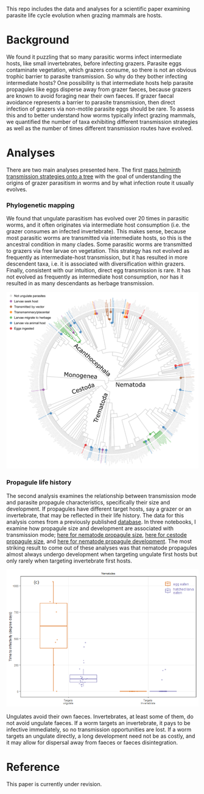 This repo includes the data and analyses for a scientific paper examining parasite life cycle evolution when grazing mammals are hosts. 

# Background

We found it puzzling that so many parasitic worms infect intermediate hosts, like small invertebrates, before infecting grazers. Parasite eggs contaminate vegetation, which grazers consume, so there is not an obvious trophic barrier to parasite transmission. So why do they bother infecting intermediate hosts? One possibility is that intermediate hosts help parasite propagules like eggs disperse away from grazer faeces, because grazers are known to avoid foraging near their own faeces. If grazer faecal avoidance represents a barrier to parasite transmission, then direct infection of grazers via non-motile parasite eggs should be rare. To assess this and to better understand how worms typically infect grazing mammals, we quantified the number of taxa exhibiting different transmission strategies as well as the number of times different transmission routes have evolved.

# Analyses

There are two main analyses presented here. The first [maps helminth transmission strategies onto a tree](analysis/mapping/mapping_ungulate_helminths.md) with the goal of understanding the origins of grazer parasitism in worms and by what infection route it usually evolves.

### Phylogenetic mapping

We found that ungulate parasitism has evolved over 20 times in parasitic worms, and it often originates via intermediate host consumption (i.e. the grazer consumes an infected invertebrate). This makes sense, because most parasitic worms are transmitted via intermediate hosts, so this is the ancestral condition in many clades. Some parasitic worms are transmitted to grazers via free larvae on vegetation. This strategy has not evolved as frequently as intermediate-host transmission, but it has resulted in more descendent taxa, i.e. it is associated with diversification within grazers. Finally, consistent with our intuition, direct egg transmission is rare. It has not evolved as frequently as intermediate host consumption, nor has it resulted in as many descendants as herbage transmission.

![mapping of ungulate parasitism](analysis/mapping/Fig_S1.png)

### Propagule life history

The second analysis examines the relationship between transmission mode and parasite propagule characteristics, specifically their size and development. If propagules have different target hosts, say a grazer or an invertebrate, that may be reflected in their life history. The data for this analysis comes from a previously published [database](https://esajournals.onlinelibrary.wiley.com/doi/full/10.1002/ecy.1680). In three notebooks, I examine how propagule size and development are associated with transmission mode; [here for nematode propagule size](analysis/fitness_comps_lc_db/03LHcomps_Egg_Size.md), [here for cestode propagule size](analysis/fitness_comps_lc_db/05LHcomps_CestPropagules.md), and [here for nematode propagule development](analysis/fitness_comps_lc_db/04LHcomps_Egg_Devo.md). The most striking result to come out of these analyses was that nematode propagules almost always undergo development when targeting ungulate first hosts but only rarely when targeting invertebrate first hosts.

![nematode propagule development](analysis/fitness_comps_lc_db/04LHcomps_Egg_Devo_files/figure-gfm/unnamed-chunk-40-1.png)

Ungulates avoid their own faeces. Invertebrates, at least some of them, do not avoid ungulate faeces. If a worm targets an invertebrate, it pays to be infective immediately, so no transmission opportunities are lost. If a worm targets an ungulate directly, a long development need not be as costly, and it may allow for dispersal away from faeces or faeces disintegration. 

# Reference

This paper is currently under revision.